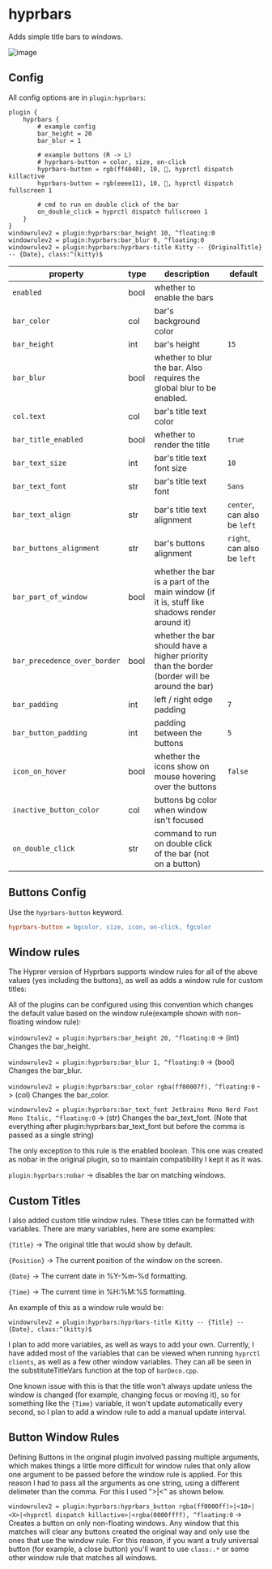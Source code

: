 # hyprbars

Adds simple title bars to windows.

![image](https://github.com/user-attachments/assets/184a66b9-eb91-4f6f-8953-b265a2735939)

## Config

All config options are in `plugin:hyprbars`:

```
plugin {
    hyprbars {
        # example config
        bar_height = 20
        bar_blur = 1

        # example buttons (R -> L)
        # hyprbars-button = color, size, on-click
        hyprbars-button = rgb(ff4040), 10, 󰖭, hyprctl dispatch killactive
        hyprbars-button = rgb(eeee11), 10, , hyprctl dispatch fullscreen 1

        # cmd to run on double click of the bar
        on_double_click = hyprctl dispatch fullscreen 1
    }
}
windowrulev2 = plugin:hyprbars:bar_height 10, ^floating:0
windowrulev2 = plugin:hyprbars:bar_blur 0, ^floating:0
windowrulev2 = plugin:hyprbars:hyprbars-title Kitty -- {OriginalTitle} -- {Date}, class:^(kitty)$
```
| property | type | description | default |
| --- | --- | --- | --- |
`enabled` | bool | whether to enable the bars |
`bar_color` | col | bar's background color |
`bar_height` | int | bar's height | `15` |
`bar_blur` | bool | whether to blur the bar. Also requires the global blur to be enabled. |
`col.text` | col | bar's title text color |
`bar_title_enabled` | bool | whether to render the title | `true` |
`bar_text_size` | int | bar's title text font size | `10` |
`bar_text_font` | str | bar's title text font | `Sans` |
`bar_text_align` | str | bar's title text alignment | `center`, can also be `left` |
`bar_buttons_alignment` | str | bar's buttons alignment | `right`, can also be `left` |
`bar_part_of_window` | bool | whether the bar is a part of the main window (if it is, stuff like shadows render around it) |
`bar_precedence_over_border` | bool | whether the bar should have a higher priority than the border (border will be around the bar) |
`bar_padding` | int | left / right edge padding | `7` |
`bar_button_padding` | int | padding between the buttons | `5` |
`icon_on_hover` | bool | whether the icons show on mouse hovering over the buttons | `false` |
`inactive_button_color` | col | buttons bg color when window isn't focused |
`on_double_click` | str | command to run on double click of the bar (not on a button) |

## Buttons Config

Use the `hyprbars-button` keyword.

```ini
hyprbars-button = bgcolor, size, icon, on-click, fgcolor
```

## Window rules

The Hyprer version of Hyprbars supports window rules for all of the above values (yes including the buttons), as well as adds a window rule for custom titles:

All of the plugins can be configured using this convention which changes the default value based on the window rule(example shown with non-floating window rule):

`windowrulev2 = plugin:hyprbars:bar_height 20, ^floating:0` -> (int) Changes the bar_height.

`windowrulev2 = plugin:hyprbars:bar_blur 1, ^floating:0` -> (bool) Changes the bar_blur.

`windowrulev2 = plugin:hyprbars:bar_color rgba(ff00007f), ^floating:0` -> (col) Changes the bar_color.

`windowrulev2 = plugin:hyprbars:bar_text_font Jetbrains Mono Nerd Font Mono Italic, ^floating:0` -> (str) Changes the bar_text_font. (Note that everything after plugin:hyprbars:bar_text_font but before the comma is passed as a single string)

The only exception to this rule is the enabled boolean. This one was created as nobar in the original plugin, so to maintain compatibility I kept it as it was.

`plugin:hyprbars:nobar` -> disables the bar on matching windows.

## Custom Titles

I also added custom title window rules. These titles can be formatted with variables. There are many variables, here are some examples:

`{Title}` -> The original title that would show by default.

`{Position}` -> The current position of the window on the screen.

`{Date}` -> The current date in %Y-%m-%d formatting.

`{Time}` -> The current time in %H:%M:%S formatting.

An example of this as a window rule would be:

`windowrulev2 = plugin:hyprbars:hyprbars-title Kitty -- {Title} -- {Date}, class:^(kitty)$`

I plan to add more variables, as well as ways to add your own. Currently, I have added most of the variables that can be viewed when running `hyprctl clients`, as well as a few other window variables. They can all be seen in the substituteTitleVars function at the top of `barDeco.cpp`.

One known issue with this is that the title won't always update unless the window is changed (for example, changing focus or moving it), so for something like the `{Time}` variable, it won't update automatically every second, so I plan to add a window rule to add a manual update interval.

## Button Window Rules

Defining Buttons in the original plugin involved passing multiple arguments, which makes things a little more difficult for window rules that only allow one argument to be passed before the window rule is applied. For this reason I had to pass all the arguments as one string, using a different delimeter than the comma. For this I used ">|<" as shown below.

`windowrulev2 = plugin:hyprbars:hyprbars_button rgba(ff0000ff)>|<10>|<X>|<hyprctl dispatch killactive>|<rgba(0000ffff), ^floating:0` -> Creates a button on only non-floating windows.
Any window that this matches will clear any buttons created the original way and only use the ones that use the window rule. For this reason, if you want a truly universal button (for example, a close button) you'll want to use `class:.*` or some other window rule that matches all windows.
